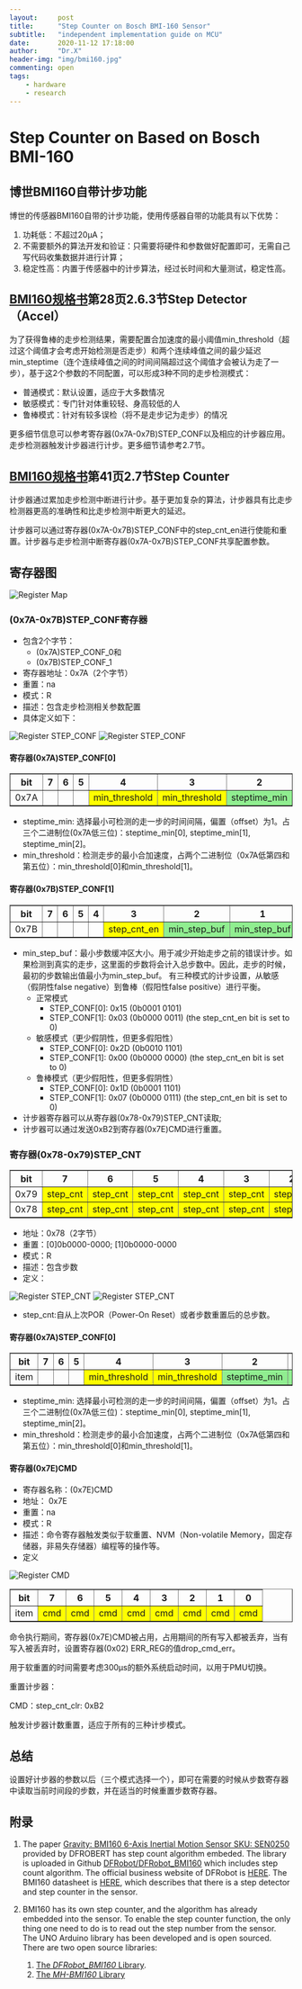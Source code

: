 ```yaml
---
layout:     post
title:      "Step Counter on Bosch BMI-160 Sensor"
subtitle:   "independent implementation guide on MCU"
date:       2020-11-12 17:18:00
author:     "Dr.X"
header-img: "img/bmi160.jpg"
commenting: open
tags:
    - hardware
    - research
---
```


<h1>Step Counter on Based on Bosch BMI-160</h1>

<h2>博世BMI160自带计步功能</h2>

博世的传感器BMI160自带的计步功能，使用传感器自带的功能具有以下优势：

1. 功耗低：不超过20μA；
2. 不需要额外的算法开发和验证：只需要将硬件和参数做好配置即可，无需自己写代码收集数据并进行计算；
3. 稳定性高：内置于传感器中的计步算法，经过长时间和大量测试，稳定性高。

<h2><a href = "https://www.bosch-sensortec.com/media/boschsensortec/downloads/datasheets/bst-bmi160-ds000.pdf">BMI160规格书</a>第28页2.6.3节Step Detector（Accel）</h2>

为了获得鲁棒的走步检测结果，需要配置合加速度的最小阈值min_threshold（超过这个阈值才会考虑开始检测是否走步）和两个连续峰值之间的最少延迟min_steptime（连个连续峰值之间的时间间隔超过这个阈值才会被认为走了一步），基于这2个参数的不同配置，可以形成3种不同的走步检测模式：

- 普通模式：默认设置，适应于大多数情况
- 敏感模式：专门针对体重较轻、身高较低的人
- 鲁棒模式：针对有较多误检（将不是走步记为走步）的情况

更多细节信息可以参考寄存器(0x7A-0x7B)STEP_CONF以及相应的计步器应用。走步检测器触发计步器进行计步。更多细节请参考2.7节。

<h2><a href = "https://www.bosch-sensortec.com/media/boschsensortec/downloads/datasheets/bst-bmi160-ds000.pdf">BMI160规格书</a>第41页2.7节Step Counter</h2>

计步器通过累加走步检测中断进行计步。基于更加复杂的算法，计步器具有比走步检测器更高的准确性和比走步检测中断更大的延迟。

计步器可以通过寄存器(0x7A-0x7B)STEP_CONF中的step_cnt_en进行使能和重置。计步器与走步检测中断寄存器(0x7A-0x7B)STEP_CONF共享配置参数。

<h2>寄存器图</h2>

<img src="/img/bmi160-register.png"  alt="Register Map" />


<h3>(0x7A-0x7B)STEP_CONF寄存器</h3>

- 包含2个字节：
  - (0x7A)STEP_CONF_0和
  - (0x7B)STEP_CONF_1
- 寄存器地址：0x7A（2个字节）
- 重置：na
- 模式：R
- 描述：包含走步检测相关参数配置
- 具体定义如下：

<img src="/img/bmi160-STEP-CONF-0-0x7A.png"  alt="Register STEP_CONF" />

<img src="/img/bmi160-STEP-CONF-1-0x7B.png"  alt="Register STEP_CONF" />

<h4>寄存器(0x7A)STEP_CONF[0]</h4>

<table border="1">
  <tr>
    <th>bit</th>
    <th>7</th>
    <th>6</th>
    <th>5</th>
    <th>4</th>
    <th>3</th>
    <th>2</th>
    <th>1</th>
    <th>0</th>
  </tr>
  <tr>
    <td>0x7A</td>
    <td></td>
    <td></td>
    <td></td>
    <td bgcolor=yellow>min_threshold</td>
    <td bgcolor=yellow>min_threshold</td>
    <td bgcolor=lightgreen>steptime_min</td>
    <td bgcolor=lightgreen>steptime_min</td>
    <td bgcolor=lightgreen>steptime_min</td>
  </tr>
</table>

- steptime_min: 选择最小可检测的走一步的时间间隔，偏置（offset）为1。占三个二进制位(0x7A低三位)：steptime_min[0], steptime_min[1], steptime_min[2]。
- min_threshold：检测走步的最小合加速度，占两个二进制位（0x7A低第四和第五位）：min_threshold[0]和min_threshold[1]。

<h4>寄存器(0x7B)STEP_CONF[1]</h4>

<table border="1">
  <tr>
    <th>bit</th>
    <th>7</th>
    <th>6</th>
    <th>5</th>
    <th>4</th>
    <th>3</th>
    <th>2</th>
    <th>1</th>
    <th>0</th>
  </tr>
  <tr>
    <td>0x7B</td>
    <td></td>
    <td></td>
    <td></td>
    <td></td>
    <td bgcolor=yellow>step_cnt_en</td>
    <td bgcolor=lightgreen>min_step_buf</td>
    <td bgcolor=lightgreen>min_step_buf</td>
    <td bgcolor=lightgreen>min_step_buf</td>
  </tr>
</table>

- min_step_buf：最小步数缓冲区大小。用于减少开始走步之前的错误计步。如果检测到真实的走步，这里面的步数将会计入总步数中。因此，走步的时候，最初的步数输出值最小为min_step_buf。
有三种模式的计步设置，从敏感（假阴性false negative）到鲁棒（假阳性false positive）进行平衡。
    - 正常模式
        - STEP_CONF[0]: 0x15 (0b0001 0101)
        - STEP_CONF[1]: 0x03 (0b0000 0011) (the step_cnt_en bit is set to 0)
    - 敏感模式（更少假阴性，但更多假阳性）
        - STEP_CONF[0]: 0x2D (0b0010 1101)
        - STEP_CONF[1]: 0x00 (0b0000 0000) (the step_cnt_en bit is set to 0)
    - 鲁棒模式（更少假阳性，但更多假阴性）
        - STEP_CONF[0]: 0x1D (0b0001 1101)
        - STEP_CONF[1]: 0x07 (0b0000 0111) (the step_cnt_en bit is set to 0)
- 计步器寄存器可以从寄存器(0x78-0x79)STEP_CNT读取;
- 计步器可以通过发送0xB2到寄存器(0x7E)CMD进行重置。

<h3>寄存器(0x78-0x79)STEP_CNT</h3>

<table border="1">
  <tr>
    <th>bit</th>
    <th>7</th>
    <th>6</th>
    <th>5</th>
    <th>4</th>
    <th>3</th>
    <th>2</th>
    <th>1</th>
    <th>0</th>
  </tr>
  <tr>
    <td>0x79</td>
    <td bgcolor=yellow>step_cnt</td>
    <td bgcolor=yellow>step_cnt</td>
    <td bgcolor=yellow>step_cnt</td>
    <td bgcolor=yellow>step_cnt</td>
    <td bgcolor=yellow>step_cnt</td>
    <td bgcolor=yellow>step_cnt</td>
    <td bgcolor=yellow>step_cnt</td>
    <td bgcolor=yellow>step_cnt</td>
  </tr>
  <tr>
    <td>0x78</td>
    <td bgcolor=yellow>step_cnt</td>
    <td bgcolor=yellow>step_cnt</td>
    <td bgcolor=yellow>step_cnt</td>
    <td bgcolor=yellow>step_cnt</td>
    <td bgcolor=yellow>step_cnt</td>
    <td bgcolor=yellow>step_cnt</td>
    <td bgcolor=yellow>step_cnt</td>
    <td bgcolor=yellow>step_cnt</td>
  </tr>
</table>

- 地址：0x78（2字节）
- 重置：[0]0b0000-0000; [1]0b0000-0000
- 模式：R
- 描述：包含步数
- 定义：

<img src="/img/bmi160-STEP-CNT-0-0x78.png"  alt="Register STEP_CNT" />

<img src="/img/bmi160-STEP-CNT-1-0x79.png"  alt="Register STEP_CNT" />

- step_cnt:自从上次POR（Power-On Reset）或者步数重置后的总步数。


<h4>寄存器(0x7A)STEP_CONF[0]</h4>

<table border="1">
  <tr>
    <th>bit</th>
    <th>7</th>
    <th>6</th>
    <th>5</th>
    <th>4</th>
    <th>3</th>
    <th>2</th>
    <th>1</th>
    <th>0</th>
  </tr>
  <tr>
    <td>item</td>
    <td></td>
    <td></td>
    <td></td>
    <td bgcolor=yellow>min_threshold</td>
    <td bgcolor=yellow>min_threshold</td>
    <td bgcolor=lightgreen>steptime_min</td>
    <td bgcolor=lightgreen>steptime_min</td>
    <td bgcolor=lightgreen>steptime_min</td>
  </tr>
</table>

- steptime_min: 选择最小可检测的走一步的时间间隔，偏置（offset）为1。占三个二进制位(0x7A低三位)：steptime_min[0], steptime_min[1], steptime_min[2]。
- min_threshold：检测走步的最小合加速度，占两个二进制位（0x7A低第四和第五位）：min_threshold[0]和min_threshold[1]。

<h4>寄存器(0x7E)CMD</h4>

- 寄存器名称：(0x7E)CMD
- 地址： 0x7E
- 重置：na
- 模式：R
- 描述：命令寄存器触发类似于软重置、NVM（Non-volatile Memory，固定存储器，非易失存储器）编程等的操作等。
- 定义

<img src="/img/bmi160-CMD-0x7E.png"  alt="Register CMD" />

<table border="1">
  <tr>
    <th>bit</th>
    <th>7</th>
    <th>6</th>
    <th>5</th>
    <th>4</th>
    <th>3</th>
    <th>2</th>
    <th>1</th>
    <th>0</th>
  </tr>
  <tr>
    <td>item</td>
    <td bgcolor=yellow>cmd</td>
    <td bgcolor=yellow>cmd</td>
    <td bgcolor=yellow>cmd</td>
    <td bgcolor=yellow>cmd</td>
    <td bgcolor=yellow>cmd</td>
    <td bgcolor=yellow>cmd</td>
    <td bgcolor=yellow>cmd</td>
    <td bgcolor=yellow>cmd</td>
  </tr>
</table>

命令执行期间，寄存器(0x7E)CMD被占用，占用期间的所有写入都被丢弃，当有写入被丢弃时，设置寄存器(0x02) ERR_REG的值drop_cmd_err。

用于软重置的时间需要考虑300μs的额外系统启动时间，以用于PMU切换。

重置计步器：

CMD：step_cnt_clr: 0xB2

触发计步器计数重置，适应于所有的三种计步模式。

<h2> 总结</h2>
设置好计步器的参数以后（三个模式选择一个），即可在需要的时候从步数寄存器中读取当前时间段的步数，并在适当的时候重置步数寄存器。



<h2>附录</h2>

1. The paper <a href="https://media.digikey.com/pdf/Data%20Sheets/DFRobot%20PDFs/SEN0250_Web.pdf">Gravity: BMI160 6-Axis Inertial Motion
Sensor SKU: SEN0250</a> provided by DFROBERT has step count algorithm embeded. 
The library is uploaded in Github <a href = "https://github.com/DFRobot/DFRobot_BMI160">DFRobot/DFRobot_BMI160</a> which includes step count algorithm. The official business website of DFRobot is <a href = "https://wiki.dfrobot.com/Gravity__BMI160_6-Axis_Inertial_Motion_Sensor_SKU__SEN0250">HERE</a>.
The BMI160 datasheet is <a href = "https://www.bosch-sensortec.com/media/boschsensortec/downloads/datasheets/bst-bmi160-ds000.pdf">HERE</a>, which describes that there is a step detector and step counter in the sensor.

2. BMI160 has its own step counter, and the algorithm has already embedded into the sensor. To enable the step counter function, the only thing one need to do is to read out the step number from the sensor. The UNO Arduino library has been developed and is open sourced. There are two open source libraries:
   1. <a href = "https://github.com/Yonghong/DFRobot_BMI160">The *DFRobot_BMI160* Library</a>.
   2. <a href = "https://github.com/Yonghong/MH-BMI160">The *MH-BMI160* Library</a>




&emsp;&emsp;
<br/>